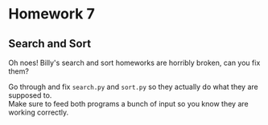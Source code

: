 Homework 7
==================
Search and Sort
------------------

Oh noes!  Billy's search and sort homeworks are horribly broken, can you fix them?

Go through and fix `search.py` and `sort.py` so they actually do what they are supposed to.  
Make sure to feed both programs a bunch of input so you know they are working correctly.
